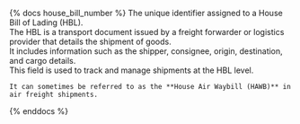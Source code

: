 {% docs house_bill_number %}
    The unique identifier assigned to a House Bill of Lading (HBL).  
    The HBL is a transport document issued by a freight forwarder or logistics provider that details the shipment of goods.  
    It includes information such as the shipper, consignee, origin, destination, and cargo details.  
    This field is used to track and manage shipments at the HBL level.  

    It can sometimes be referred to as the **House Air Waybill (HAWB)** in air freight shipments.  
{% enddocs %}
